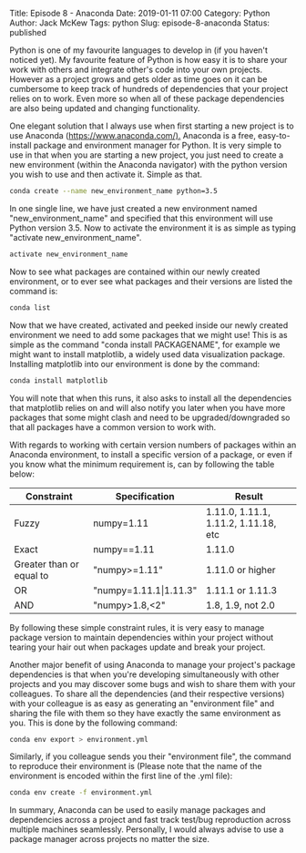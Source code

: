 Title: Episode 8 - Anaconda
Date: 2019-01-11 07:00
Category: Python
Author: Jack McKew
Tags: python
Slug: episode-8-anaconda
Status: published

Python is one of my favourite languages to develop in (if you haven't noticed yet). My favourite feature of Python is how easy it is to share your work with others and integrate other's code into your own projects. However as a project grows and gets older as time goes on it can be cumbersome to keep track of hundreds of dependencies that your project relies on to work. Even more so when all of these package dependencies are also being updated and changing functionality.

One elegant solution that I always use when first starting a new project is to use Anaconda (<https://www.anaconda.com/).> Anaconda is a free, easy-to-install package and environment manager for Python. It is very simple to use in that when you are starting a new project, you just need to create a new environment (within the Anaconda navigator) with the python version you wish to use and then activate it. Simple as that.

``` bash
conda create --name new_environment_name python=3.5
```

In one single line, we have just created a new environment named "new\_environment\_name" and specified that this environment will use Python version 3.5. Now to activate the environment it is as simple as typing "activate new\_environment\_name".

``` bash
activate new_environment_name
```

Now to see what packages are contained within our newly created environment, or to ever see what packages and their versions are listed the command is:

``` bash
conda list
```

Now that we have created, activated and peeked inside our newly created environment we need to add some packages that we might use! This is as simple as the command "conda install PACKAGENAME", for example we might want to install matplotlib, a widely used data visualization package. Installing matplotlib into our environment is done by the command:

``` bash
conda install matplotlib
```

You will note that when this runs, it also asks to install all the dependencies that matplotlib relies on and will also notify you later when you have more packages that some might clash and need to be upgraded/downgraded so that all packages have a common version to work with.

With regards to working with certain version numbers of packages within an Anaconda environment, to install a specific version of a package, or even if you know what the minimum requirement is, can by following the table below:

| Constraint               | Specification          | Result                               |
| ------------------------ | ---------------------- | ------------------------------------ |
| Fuzzy                    | numpy=1.11             | 1.11.0, 1.11.1, 1.11.2, 1.11.18, etc |
| Exact                    | numpy==1.11            | 1.11.0                               |
| Greater than or equal to | "numpy>=1.11"          | 1.11.0 or higher                     |
| OR                       | "numpy=1.11.1\|1.11.3" | 1.11.1 or 1.11.3                     |
| AND                      | "numpy>1.8,<2"         | 1.8, 1.9, not 2.0                    |

By following these simple constraint rules, it is very easy to manage package version to maintain dependencies within your project without tearing your hair out when packages update and break your project.

Another major benefit of using Anaconda to manage your project's package dependencies is that when you're developing simultaneously with other projects and you may discover some bugs and wish to share them with your colleagues. To share all the dependencies (and their respective versions) with your colleague is as easy as generating an "environment file" and sharing the file with them so they have exactly the same environment as you. This is done by the following command:

``` bash
conda env export > environment.yml
```

Similarly, if you colleague sends you their "environment file", the command to reproduce their environment is (Please note that the name of the environment is encoded within the first line of the .yml file):

``` bash
conda env create -f environment.yml
```

In summary, Anaconda can be used to easily manage packages and dependencies across a project and fast track test/bug reproduction across multiple machines seamlessly. Personally, I would always advise to use a package manager across projects no matter the size.
